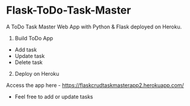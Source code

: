 # Flask-ToDo-Task-Master
A ToDo Task Master Web App with Python &amp; Flask deployed on Heroku.
1. Build ToDo App
  - Add task
  - Update task
  - Delete task
2. Deploy on Heroku

Access the app here - https://flaskcrudtaskmasterapp2.herokuapp.com/
- Feel free to add or update tasks
